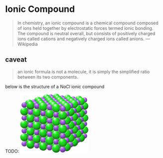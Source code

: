 # Ionic Compound

> In chemistry, an ionic compound is a chemical compound composed of ions held together by electrostatic forces termed ionic bonding. The compound is neutral overall, but consists of positively charged ions called cations and negatively charged ions called anions. — Wikipedia

## caveat

> an ionic formula is not a molecule, it is simply the simplified ratio between its two components.

below is the structure of a $NaCl$ ionic compound

TODO:
![Untitled](Ionic%20Comp%203e249/Untitled.png)
